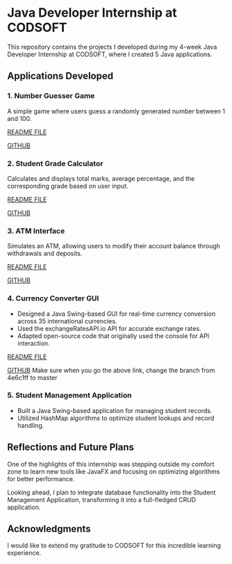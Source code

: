 # Java Developer Internship at CODSOFT  

This repository contains the projects I developed during my 4-week Java Developer Internship at CODSOFT, where I created 5 Java applications.  

## Applications Developed  
### 1. Number Guesser Game  
A simple game where users guess a randomly generated number between 1 and 100. 

[README FILE](https://github.com/Crash105/CODSOFT/blob/main/NumberGuesser.md)

[GITHUB](https://github.com/Crash105/CODSOFT/blob/main/numberguesser.java)

### 2. Student Grade Calculator  
Calculates and displays total marks, average percentage, and the corresponding grade based on user input.  

[README FILE](https://github.com/Crash105/CODSOFT/blob/main/STUDENT.md)

[GITHUB](https://github.com/Crash105/CODSOFT/blob/main/studentgrade.java)


### 3. ATM Interface  
Simulates an ATM, allowing users to modify their account balance through withdrawals and deposits.  

[README FILE](https://github.com/Crash105/CODSOFT/blob/main/ATM.md)

[GITHUB](https://github.com/Crash105/CODSOFT/tree/main/atm)

### 4. Currency Converter GUI  
- Designed a Java Swing-based GUI for real-time currency conversion across 35 international currencies.  
- Used the exchangeRatesAPI.io API for accurate exchange rates.  
- Adapted open-source code that originally used the console for API interaction.  

[README FILE](https://github.com/Crash105/CODSOFT/blob/main/currencyconverter.md)

[GITHUB](https://github.com/Crash105/Java-Currency-Converter-Exchange-Rates-API/tree/4e6c1ffc484b99332bc5b4e62d2bb564bc10cdc7)
Make sure when you go the above link, change the branch from 4e6c1ff to master

### 5. Student Management Application  
- Built a Java Swing-based application for managing student records.  
- Utilized HashMap algorithms to optimize student lookups and record handling.  

## Reflections and Future Plans  
One of the highlights of this internship was stepping outside my comfort zone to learn new tools like JavaFX and focusing on optimizing algorithms for better performance.  

Looking ahead, I plan to integrate database functionality into the Student Management Application, transforming it into a full-fledged CRUD application.  

## Acknowledgments  
I would like to extend my gratitude to CODSOFT for this incredible learning experience.  
